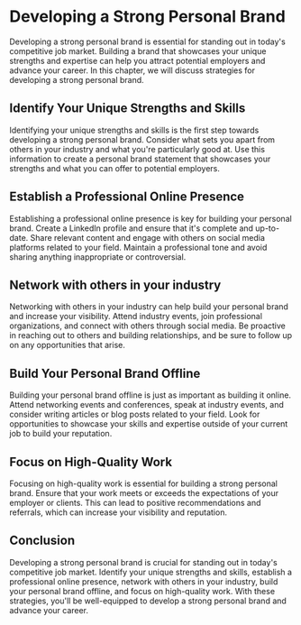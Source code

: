 Developing a Strong Personal Brand
===========================================================================

Developing a strong personal brand is essential for standing out in today's competitive job market. Building a brand that showcases your unique strengths and expertise can help you attract potential employers and advance your career. In this chapter, we will discuss strategies for developing a strong personal brand.

Identify Your Unique Strengths and Skills
-----------------------------------------

Identifying your unique strengths and skills is the first step towards developing a strong personal brand. Consider what sets you apart from others in your industry and what you're particularly good at. Use this information to create a personal brand statement that showcases your strengths and what you can offer to potential employers.

Establish a Professional Online Presence
----------------------------------------

Establishing a professional online presence is key for building your personal brand. Create a LinkedIn profile and ensure that it's complete and up-to-date. Share relevant content and engage with others on social media platforms related to your field. Maintain a professional tone and avoid sharing anything inappropriate or controversial.

Network with others in your industry
------------------------------------

Networking with others in your industry can help build your personal brand and increase your visibility. Attend industry events, join professional organizations, and connect with others through social media. Be proactive in reaching out to others and building relationships, and be sure to follow up on any opportunities that arise.

Build Your Personal Brand Offline
---------------------------------

Building your personal brand offline is just as important as building it online. Attend networking events and conferences, speak at industry events, and consider writing articles or blog posts related to your field. Look for opportunities to showcase your skills and expertise outside of your current job to build your reputation.

Focus on High-Quality Work
--------------------------

Focusing on high-quality work is essential for building a strong personal brand. Ensure that your work meets or exceeds the expectations of your employer or clients. This can lead to positive recommendations and referrals, which can increase your visibility and reputation.

Conclusion
----------

Developing a strong personal brand is crucial for standing out in today's competitive job market. Identify your unique strengths and skills, establish a professional online presence, network with others in your industry, build your personal brand offline, and focus on high-quality work. With these strategies, you'll be well-equipped to develop a strong personal brand and advance your career.

